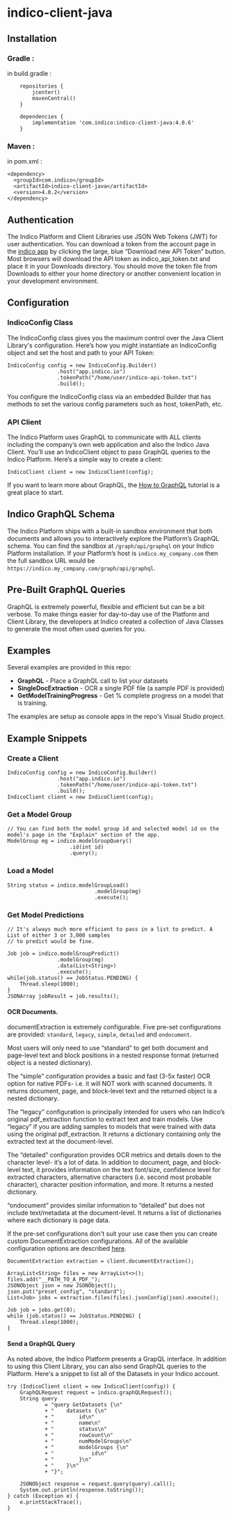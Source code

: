 # indico-client-java

## Installation

### Gradle :
 in build.gradle : 
```
    repositories {
        jcenter()
        mavenCentral()
    }

    dependencies {
        implementation 'com.indico:indico-client-java:4.0.6'
    }
```

### Maven :
 in pom.xml : 
```
<dependency>
  <groupId>com.indico</groupId>
  <artifactId>indico-client-java</artifactId>
  <version>4.0.2</version>
</dependency>
```

## Authentication

The Indico Platform and Client Libraries use JSON Web Tokens (JWT) for user authentication. You can download a token 
from the account page in the [indico app](https://app.indico.io/auth/account) by clicking the large, blue “Download new API Token” 
button. Most browsers will download the API token as indico_api_token.txt and place it in your Downloads directory. You should move 
the token file from Downloads to either your home directory or another convenient location in your development environment. 

## Configuration

### IndicoConfig Class
The IndicoConfig class gives you the maximum control over the Java Client Library's configuration. Here’s how you might instantiate 
an IndicoConfig object and set the host and path to your API Token:
```
IndicoConfig config = new IndicoConfig.Builder()
                .host("app.indico.io")
                .tokenPath("/home/user/indico-api-token.txt")
                .build();
```
You configure the IndicoConfig class via an embedded Builder that has methods to set the various config parameters such as 
host, tokenPath, etc.

### API Client

The Indico Platform uses GraphQL to communicate with ALL clients including the company’s own web application and also the 
Indico Java Client. You’ll use an IndicoClient object to pass GraphQL queries to the Indico Platform. Here’s a simple way 
to create a client:
```
IndicoClient client = new IndicoClient(config);
```
If you want to learn more about GraphQL, the [How to GraphQL](https://www.howtographql.com/) tutorial is a great place to start.

## Indico GraphQL Schema

The Indico Platform ships with a built-in sandbox environment that both documents and allows you to interactively explore 
the Platform’s GraphQL schema. You can find the sandbox at `/graph/api/graphql` on your Indico Platform installation. If your 
Platform’s host is `indico.my_company.com` then the full sandbox URL would be `https://indico.my_company.com/graph/api/graphql`. 

## Pre-Built GraphQL Queries

GraphQL is extremely powerful, flexible and efficient but can be a bit verbose. To make things easier for day-to-day use of the 
Platform and Client Library, the developers at Indico created a collection of Java Classes to generate the most often used 
queries for you. 

## Examples

Several examples are provided in this repo:

* **GraphQL** - Place a GraphQL call to list your datasets
* **SingleDocExtraction** - OCR a single PDF file (a sample PDF is provided)
* **GetModelTrainingProgress** - Get % complete progress on a model that is training.

The examples are setup as console apps in the repo's Visual Studio project.

## Example Snippets

### Create a Client
```
IndicoConfig config = new IndicoConfig.Builder()
                .host("app.indico.io")
                .tokenPath("/home/user/indico-api-token.txt")
                .build();
IndicoClient client = new IndicoClient(config);
```

### Get a Model Group 
```
// You can find both the model group id and selected model id on the model's page in the "Explain" section of the app. 
ModelGroup mg = indico.modelGroupQuery()
                    .id(int id)
                    .query();
```

### Load a Model
```
String status = indico.modelGroupLoad()
                            .modelGroup(mg)
                            .execute();
```

### Get Model Predictions
```
// It's always much more efficient to pass in a list to predict. A List of either 3 or 3,000 samples
// to predict would be fine.

Job job = indico.modelGroupPredict()
                .modelGroup(mg)
                .data(List<String>)
                .execute();
while(job.status() == JobStatus.PENDING) {
    Thread.sleep(1000);
}
JSONArray jobResult = job.results();
```

#### OCR Documents.

documentExtraction is extremely configurable. Five pre-set configurations are provided: `standard`, `legacy`, `simple`, `detailed` and `ondocument`.

Most users will only need to use “standard” to get both document and page-level text and block positions in a nested 
response format (returned object is a nested dictionary).

The “simple” configuration provides a basic and fast (3-5x faster) OCR option for native PDFs- i.e. it will NOT work 
with scanned documents. It returns document, page, and block-level text and the returned object is a nested dictionary.

The “legacy” configuration is principally intended for users who ran Indico’s original pdf_extraction function to 
extract text and train models. Use “legacy” if you are adding samples to models that were trained with data using 
the original pdf_extraction. It returns a dictionary containing only the extracted text at the document-level.

The “detailed” configuration provides OCR metrics and details down to the character level- it’s a lot of data. In 
addition to document, page, and block-level text, it provides information on the text font/size, confidence level 
for extracted characters, alternative characters (i.e. second most probable character), character position information, 
and more. It returns a nested dictionary.

“ondocument” provides similar information to “detailed” but does not include text/metadata at the document-level. It 
returns a list of dictionaries where each dictionary is page data.

If the pre-set configurations don't suit your use case then you can create custom DocumentExtraction configurations.
All of the available configuration options are described [here](https://indicodatasolutions.github.io/indico-client-python/docextract_settings.html).

```
DocumentExtraction extraction = client.documentExtraction();

ArrayList<String> files = new ArrayList<>();
files.add("__PATH_TO_A_PDF_");
JSONObject json = new JSONObject();
json.put("preset_config", "standard");
List<Job> jobs = extraction.files(files).jsonConfig(json).execute();

Job job = jobs.get(0);
while (job.status() == JobStatus.PENDING) {
    Thread.sleep(1000);
}
```

#### Send a GraphQL Query

As noted above, the Indico Platform presents a GrapQL interface. In addition
to using this Client Library, you can also send GraphQL queries to the Platform.
Here's a snippet to list all of the Datasets in your Indico account.

```
try (IndicoClient client = new IndicoClient(config)) {
    GraphQLRequest request = indico.graphQLRequest();
    String query
            = "query GetDatasets {\n"
            + "    datasets {\n"
            + "        id\n"
            + "        name\n"
            + "        status\n"
            + "        rowCount\n"
            + "        numModelGroups\n"
            + "        modelGroups {\n"
            + "            id\n"
            + "        }\n"
            + "    }\n"
            + "}";

    JSONObject response = request.query(query).call();
    System.out.println(response.toString());
} catch (Exception e) {
    e.printStackTrace();
}
```
